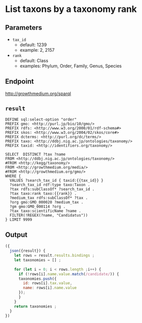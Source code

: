 # List taxons by a taxonomy rank



## Parameters

* `tax_id`
  * default: 1239
  * example: 2, 2157
* `rank` 
  * default: Class
  * examples: Phylum, Order, Family, Genus, Species

## Endpoint

http://growthmedium.org/sparql

## `result`

```sparql
DEFINE sql:select-option "order"
PREFIX gmo: <http://purl.jp/bio/10/gmo/>
PREFIX rdfs: <http://www.w3.org/2000/01/rdf-schema#>
PREFIX skos: <http://www.w3.org/2004/02/skos/core#>
PREFIX dcterms: <http://purl.org/dc/terms/>
PREFIX taxo: <http://ddbj.nig.ac.jp/ontologies/taxonomy/>
PREFIX taxid: <http://identifiers.org/taxonomy/>

SELECT  DISTINCT ?tax ?name
FROM <http://ddbj.nig.ac.jp/ontologies/taxonomy/>
#FROM <http://kegg/taxonomy/>
FROM <http://growthmedium.org/media/>
#FROM <http://growthmedium.org/gmo/>
WHERE {
  VALUES ?search_tax_id { taxid:{{tax_id}} }
  ?search_tax_id rdf:type taxo:Taxon .
  ?tax rdfs:subClassOf* ?search_tax_id .
  ?tax taxo:rank taxo:{{rank}} .
  ?medium_tax rdfs:subClassOf* ?tax .  
  ?org gmo:GMO_000020 ?medium_tax .
  ?gm gmo:GMO_000114 ?org .
  ?tax taxo:scientificName ?name .
  FILTER(!REGEX(?name, "Candidatus"))
} LIMIT 9999
```

## Output

```javascript
({
  json({result}) {
    let rows = result.results.bindings ;
    let taxonomies = [] ;
    
    for (let i = 0; i < rows.length ;i++) {
      if (!rows[i].name.value.match(/candidate/)) {
      taxonomies.push({
        id: rows[i].tax.value,
        name: rows[i].name.value
      });
      }
    }
    return taxonomies ;
  }
})
```


